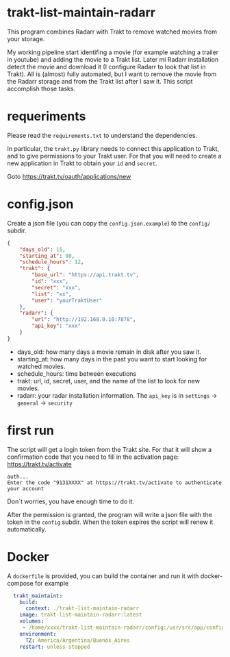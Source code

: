# trakt-list-maintain-radarr

This program combines Radarr with Trakt to remove watched movies from your storage.

My working pipeline start identifing a movie (for example watching a trailer in youtube) and adding the movie to a Trakt list. Later mi Radarr installation detect the movie and download it (I configure Radarr to look that list in Trakt). All is (almost) fully automated, but I want to remove the movie
from the Radarr storage and from the Trakt list after I saw it. This script accomplish those tasks.

# requeriments

Please read the `requirements.txt` to understand the dependencies.

In particular, the `trakt.py` library needs to connect this application to Trakt, and to give permissions to your Trakt user. For that you will need to create a new application in Trakt to obtain your `id` and `secret`.

Goto https://trakt.tv/oauth/applications/new

# config.json

Create a json file (you can copy the `config.json.example`) to the `config/` subdir.

```json
{
    "days_old": 15,
    "starting_at": 90,
    "schedule_hours": 12,
    "trakt": {
        "base_url": "https://api.trakt.tv",
        "id": "xxx",
        "secret": "xxx",
        "list": "xx",
        "user": "yourTraktUser"
    },
    "radarr": {
        "url": "http://192.168.0.10:7878", 
        "api_key": "xxx"
    }
}
```

* days_old: how many days a movie remain in disk after you saw it.
* starting_at: how many days in the past you want to start looking for watched movies. 
* schedule_hours: time between executions
* trakt: url, id, secret, user, and the name of the list to look for new movies.
* radarr: your radar installation information. The `api_key` is in `settings` -> `general` -> `security`

# first run

The script will get a login token from the Trakt site. For that it will show a confirmation code that you need to fill in the activation page: https://trakt.tv/activate
    
    auth...
    Enter the code "9131XXXX" at https://trakt.tv/activate to authenticate your account

Don´t worries, you have enough time to do it.

After the permission is granted, the program will write a json file with the token in the `config` subdir. When the token expires the script will renew it automatically.

# Docker

A `dockerfile` is provided, you can build the container and run it with docker-compose for example

```yaml
  trakt_maintaint:
    build:
      context: ./trakt-list-maintain-radarr
    image: trakt-list-maintain-radarr:latest
    volumes:
     - /home/xxxx/trakt-list-maintain-radarr/config:/usr/src/app/config
    environment:
      TZ: America/Argentina/Buenos_Aires
    restart: unless-stopped

```

